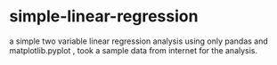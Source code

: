 # simple-linear-regression
a simple two variable linear regression analysis using only pandas and matplotlib.pyplot , took a sample data from internet for the analysis.

